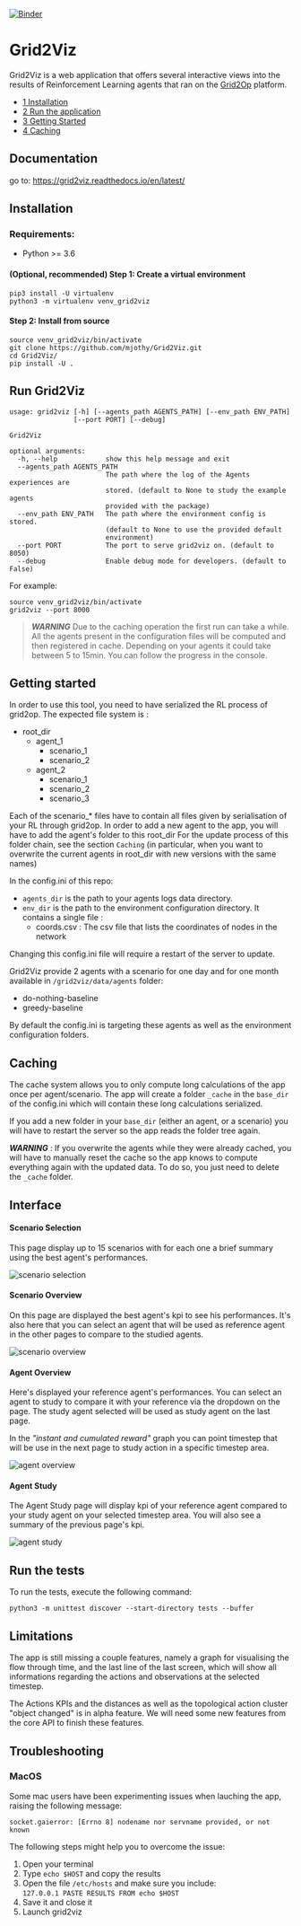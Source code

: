 <!--- #[![Binder](https://mybinder.org/badge_logo.svg)](https://mybinder.org/v2/gh/mjothy/grid2viz/jupyter_dash?urlpath=lab)#if launching jupyter lab directly-->
[![Binder](https://mybinder.org/badge_logo.svg)](https://mybinder.org/v2/gh/mjothy/grid2viz/release-0.1.1/?urlpath=git-pull?repo=https://github.com/marota/Grid2viz-dataset)


# Grid2Viz

Grid2Viz is a web application that offers several interactive views into the results of Reinforcement Learning agents that ran on the [Grid2Op](https://github.com/rte-france/Grid2Op) platform.

*   [1 Installation](#installation)
*   [2 Run the application](#run-grid2viz)
*   [3 Getting Started](#getting-started)
*   [4 Caching](#caching)

## Documentation
go to: https://grid2viz.readthedocs.io/en/latest/

## Installation
### Requirements:
*   Python >= 3.6

#### (Optional, recommended) Step 1: Create a virtual environment
```commandline
pip3 install -U virtualenv
python3 -m virtualenv venv_grid2viz
```

#### Step 2: Install from source
```commandline
source venv_grid2viz/bin/activate
git clone https://github.com/mjothy/Grid2Viz.git
cd Grid2Viz/
pip install -U .
```

## Run Grid2Viz
```
usage: grid2viz [-h] [--agents_path AGENTS_PATH] [--env_path ENV_PATH]
                [--port PORT] [--debug]

Grid2Viz

optional arguments:
  -h, --help            show this help message and exit
  --agents_path AGENTS_PATH
                        The path where the log of the Agents experiences are
                        stored. (default to None to study the example agents
                        provided with the package)
  --env_path ENV_PATH   The path where the environment config is stored.
                        (default to None to use the provided default
                        environment)
  --port PORT           The port to serve grid2viz on. (default to 8050)
  --debug               Enable debug mode for developers. (default to False)
```

For example:

```commandline
source venv_grid2viz/bin/activate
grid2viz --port 8000
```

> **_WARNING_** Due to the caching operation the first run can take a while. All the agents present in the configuration files
will be computed and then registered in cache. Depending on your agents it could take between 5 to 15min. You can follow the progress in the console.

## Getting started

In order to use this tool, you need to have serialized the RL process of grid2op. The expected file system is :
- root_dir
    - agent_1
        - scenario_1
        - scenario_2
    - agent_2
        - scenario_1
        - scenario_2
        - scenario_3

Each of the scenario_* files have to contain all files given by serialisation of your RL through grid2op.
In order to add a new agent to the app, you will have to add the agent's folder to this root_dir
For the update process of this folder chain, see the section `Caching` (in particular, when you want to overwrite the current
agents in root_dir with new versions with the same names)

In the config.ini of this repo:
 - `agents_dir` is the path to your agents logs data directory.
 - `env_dir` is the path to the environment configuration directory. It contains a single file :
    - coords.csv : The csv file that lists the coordinates of nodes in the network

Changing this config.ini file will require a restart of the server to update.

Grid2Viz provide 2 agents with a scenario for one day and for one month available in `/grid2viz/data/agents` folder:

- do-nothing-baseline
- greedy-baseline

By default the config.ini is targeting these agents as well as the environment configuration folders.

##  Caching

The cache system allows you to only compute long calculations of the app once per agent/scenario.
The app will create a folder `_cache` in the `base_dir` of the config.ini which will contain these long calculations serialized.

If you add a new folder in your `base_dir` (either an agent, or a scenario) you will have to restart the server so the app
reads the folder tree again.

**_WARNING_** : If you overwrite the agents while they were already cached, you will have to manually reset the cache so the app
knows to compute everything again with the updated data. To do so, you just need to delete the `_cache` folder.

## Interface
#### Scenario Selection
This page display up to 15 scenarios with for each one a brief summary using the best agent's performances.

![scenario selection](grid2viz/assets/screenshots/scenario_selection.png "Scenario Selection")


#### Scenario Overview
On this page are displayed the best agent's kpi to see his performances. It's also here that you can select an agent that will
be used as reference agent in the other pages to compare to the studied agents.

![scenario overview](grid2viz/assets/screenshots/scenario_overview.png "Scenario Overview")

#### Agent Overview
Here's displayed your reference agent's performances. You can select an agent to study to compare it with your reference via the
dropdown on the page. The study agent selected will be used as study agent on the last page.

In the *"instant and cumulated reward"* graph you can point timestep that will be use in the next page to study
action in a specific timestep area.

![agent overview](grid2viz/assets/screenshots/agent_overview.png "Agent Overview")


#### Agent Study
The Agent Study page will display kpi of your reference agent compared to your study agent on your selected timestep area.
You will also see a summary of the previous page's kpi.

![agent study](grid2viz/assets/screenshots/agent_study.png "Agent Study")

## Run the tests

To run the tests, execute the following command:

```commandline
python3 -m unittest discover --start-directory tests --buffer
```

## Limitations
The app is still missing a couple features, namely a graph for visualising the flow through time, and the last line of the last screen, which will show all informations regarding the actions and observations at the selected timestep.

The Actions KPIs and the distances as well as the topological action cluster "object changed" is in alpha feature. We will need some new features from the core API to finish these features.

## Troubleshooting
### MacOS
Some mac users have been experimenting issues when lauching the app, raising the following message:

`socket.gaierror: [Errno 8] nodename nor servname provided, or not known`

The following steps might help you to overcome the issue:

1. Open your terminal
2. Type `echo $HOST` and copy the results
3. Open the file `/etc/hosts` and make sure you include: <br>
 `127.0.0.1 PASTE RESULTS FROM echo $HOST`
4. Save it and close it
5. Launch grid2viz


